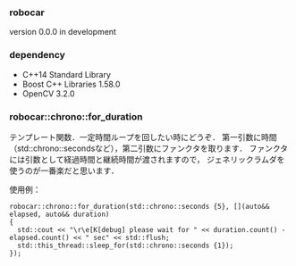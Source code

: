 ### robocar

version 0.0.0 in development


### dependency

- C++14 Standard Library
- Boost C++ Libraries 1.58.0
- OpenCV 3.2.0


### robocar::chrono::for_duration

テンプレート関数．一定時間ループを回したい時にどうぞ．
第一引数に時間（std::chrono::secondsなど），第二引数にファンクタを取ります．
ファンクタには引数として経過時間と継続時間が渡されますので，
ジェネリックラムダを使うのが一番楽だと思います．

使用例：

```
robocar::chrono::for_duration(std::chrono::seconds {5}, [](auto&& elapsed, auto&& duration)
{
  std::cout << "\r\e[K[debug] please wait for " << duration.count() - elapsed.count() << " sec" << std::flush;
  std::this_thread::sleep_for(std::chrono::seconds {1});
});
```

